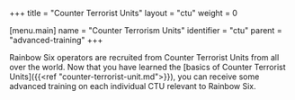 +++
title = "Counter Terrorist Units"
layout = "ctu"
weight = 0

[menu.main]
  name = "Counter Terrorism Units"
  identifier = "ctu"
  parent = "advanced-training"
+++

Rainbow Six operators are recruited from Counter Terrorist Units from all over the world. Now that you have learned the [basics of Counter Terrorist Units]({{<ref "counter-terrorist-unit.md">}}), you can receive some advanced training on each individual CTU relevant to Rainbow Six.
